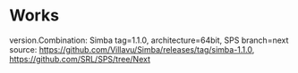 # Works
version.Combination: Simba tag=1.1.0, architecture=64bit, SPS branch=next
source: https://github.com/Villavu/Simba/releases/tag/simba-1.1.0, https://github.com/SRL/SPS/tree/Next
